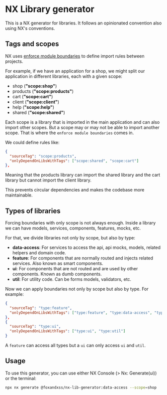 # NX Library generator

This is a NX generator for libraries. It follows an opinionated convention also using NX's conventions.

## Tags and scopes

NX uses [enforce module boundaries](https://nx.dev/features/enforce-module-boundaries) to define import rules between projects.

For example, if we have an application for a shop, we might split our application in different libraries, each with a given scope:

- shop (**"scope:shop"**)
- products (**"scope:products"**)
- cart (**"scope:cart"**)
- client (**"scope:client"**)
- help (**"scope:help"**)
- shared (**"scope:shared"**)

Each scope is a library that is imported in the main application and can also import other scopes. But a scope may or may not be able to import another scope. That is where the `enforce module boundaries` comes in.

We could define rules like:

```json
{
  "sourceTag": "scope:products",
  "onlyDependOnLibsWithTags": ["scope:shared", "scope:cart"]
},
```

Meaning that the products library can import the shared library and the cart library but cannot import the client library.

This prevents circular dependencies and makes the codebase more maintainable.

## Types of libraries

Forcing boundaries with only scope is not always enough. Inside a library we can have models, services, components, features, mocks, etc.

For that, we divide libraries not only by scope, but also by type:

- **data-access**: For services to access the api, api mocks, models, related helpers and domain code.
- **feature**: For components that are normally routed and injects related services. Also known as smart components.
- **ui**: For components that are not routed and are used by other components. Known as dumb components.
- **util**: For utility code. Can be forms models, validators, etc.

Now we can apply boundaries not only by scope but also by type. For example:

```json
{
  "sourceTag": "type:feature",
  "onlyDependOnLibsWithTags": ["type:feature", "type:data-access", "type:ui", "type:util"]
},
{
  "sourceTag": "type:ui",
  "onlyDependOnLibsWithTags": ["type:ui", "type:util"]
}
```

A `feature` can access all types but a `ui` can only access `ui` and `util`.

## Usage

To use this generator, you can use either NX Console (> Nx: Generate(ui)) or the terminal:

```bash
npx nx generate @foxandxss/nx-lib-generator:data-access --scope=shop
```
